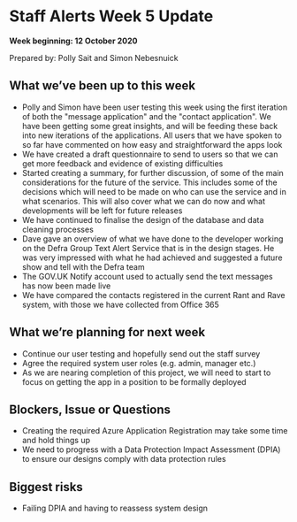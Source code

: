 # Staff Alerts Week 5 Update
**Week beginning: 12 October 2020** 

Prepared by: Polly Sait and Simon Nebesnuick

## What we’ve been up to this week

* Polly and Simon have been user testing this week using the first iteration of both the "message application" and the "contact application". We have been getting some great insights, and will be feeding these back into new iterations of the applications. All users that we have spoken to so far have commented on how easy and straightforward the apps look
* We have created a draft questionnaire to send to users so that we can get more feedback and evidence of existing difficulties 
* Started creating a summary, for further discussion, of some of the main considerations for the future of the service. This includes some of the decisions which will need to be made on who can use the service and in what scenarios. This will also cover what we can do now and what developments will be left for future releases
* We have continued to finalise the design of the database and data cleaning processes
* Dave gave an overview of what we have done to the developer working on the Defra Group Text Alert Service that is in the design stages. He was very impressed with what he had achieved and suggested a future show and tell with the Defra team
* The GOV.UK Notify account used to actually send the text messages has now been made live
* We have compared the contacts registered in the current Rant and Rave system, with those we have collected from Office 365


## What we’re planning for next week

* Continue our user testing and hopefully send out the staff survey
* Agree the required system user roles (e.g. admin, manager etc.)
* As we are nearing completion of this project, we will need to start to focus on getting the app in a position to be formally deployed

## Blockers, Issue or Questions

* Creating the required Azure Application Registration may take some time and hold things up
* We need to progress with a Data Protection Impact Assessment (DPIA) to ensure our designs comply with data protection rules

## Biggest risks

* Failing DPIA and having to reassess system design
